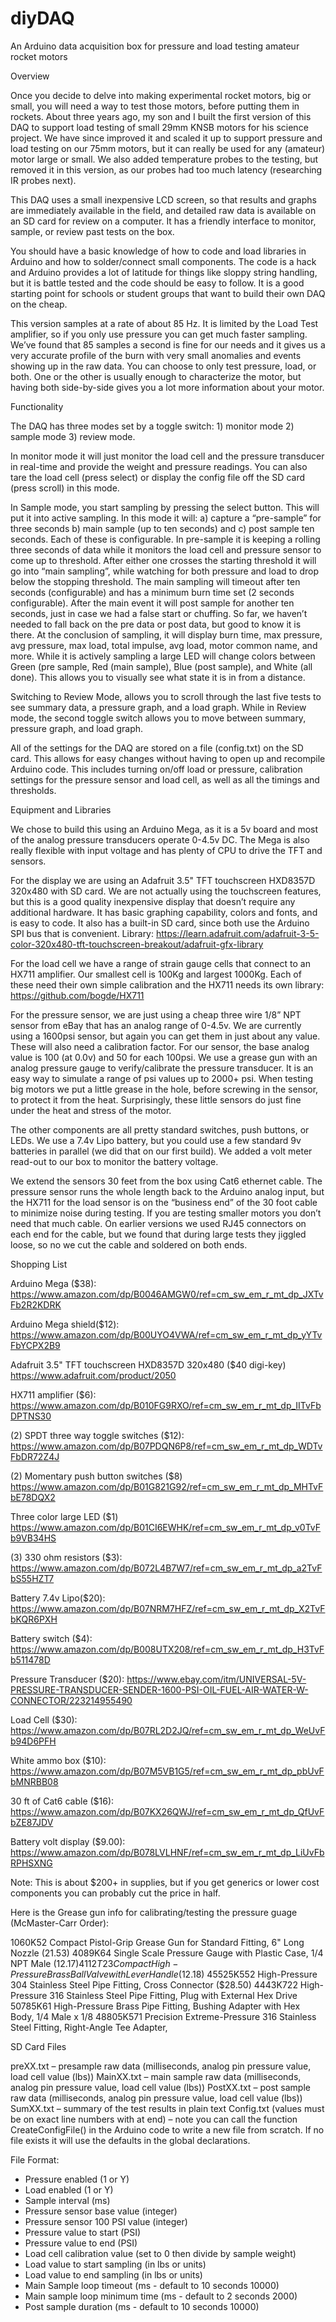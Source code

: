 # diyDAQ
An Arduino data acquisition box for pressure and load testing amateur rocket motors


Overview

Once you decide to delve into making experimental rocket motors, big or small, you will need a way to test those motors, before putting them in rockets. About three years ago, my son and I built the first version of this DAQ to support load testing of small 29mm KNSB motors for his science project. We have since improved it and scaled it up to support pressure and load testing on our 75mm motors, but it can really be used for any (amateur) motor large or small. We also added temperature probes to the testing, but removed it in this version, as our probes had too much latency (researching IR probes next). 

This DAQ uses a small inexpensive LCD screen, so that results and graphs are immediately available in the field, and detailed raw data is available on an SD card for review on a computer. It has a friendly interface to monitor, sample, or review past tests on the box. 

You should have a basic knowledge of how to code and load libraries in Arduino and how to solder/connect small components. The code is a hack and Arduino provides a lot of latitude for things like sloppy string handling, but it is battle tested and the code should be easy to follow. It is a good starting point for schools or student groups that want to build their own DAQ on the cheap.  

This version samples at a rate of about 85 Hz. It is limited by the Load Test amplifier, so if you only use pressure you can get much faster sampling. We’ve found that 85 samples a second is fine for our needs and it gives us a very accurate profile of the burn with very small anomalies and events showing up in the raw data. You can choose to only test pressure, load, or both. One or the other is usually enough to characterize the motor, but having both side-by-side gives you a lot more information about your motor. 

Functionality

The DAQ has three modes set by a toggle switch:  1) monitor mode 2) sample mode 3) review mode.  

In monitor mode it will just monitor the load cell and the pressure transducer in real-time and provide the weight and pressure readings. You can also tare the load cell (press select) or display the config file off the SD card (press scroll) in this mode.

In Sample mode, you start sampling by pressing the select button. This will put it into active sampling. In this mode it will:  a) capture a “pre-sample” for three seconds b) main sample (up to ten seconds) and c) post sample ten seconds. Each of these is configurable. In pre-sample it is keeping a rolling three seconds of data while it monitors the load cell and pressure sensor to come up to threshold. After either one crosses the starting threshold it will go into “main sampling”, while watching for both pressure and load to drop below the stopping threshold. The main sampling will timeout after ten seconds (configurable) and has a minimum burn time set (2 seconds configurable). After the main event it will post sample for another ten seconds, just in case we had a false start or chuffing. So far, we haven’t needed to fall back on the pre data or post data, but good to know it is there. At the conclusion of sampling, it will display burn time, max pressure, avg pressure, max load, total impulse, avg load, motor common name, and more. While it is actively sampling a large LED will change colors between Green (pre sample, Red (main sample), Blue (post sample), and White (all done). This allows you to visually see what state it is in from a distance.

Switching to Review Mode, allows you to scroll through the last five tests to see summary data, a pressure graph, and a load graph. While in Review mode, the second toggle switch allows you to move between summary, pressure graph, and load graph. 

All of the settings for the DAQ are stored on a file (config.txt) on the SD card. This allows for easy changes without having to open up and recompile Arduino code. This includes turning on/off load or pressure, calibration settings for the pressure sensor and load cell, as well as all the timings and thresholds. 

Equipment and Libraries

We chose to build this using an Arduino Mega, as it is a 5v board and most of the analog pressure transducers operate 0-4.5v DC. The Mega is also really flexible with input voltage and has plenty of CPU to drive the TFT and sensors. 

For the display we are using an Adafruit 3.5" TFT touchscreen HXD8357D 320x480 with SD card. We are not actually using the touchscreen features, but this is a good quality inexpensive display that doesn’t require any additional hardware. It has basic graphing capability, colors and fonts, and is easy to code. It also has a built-in SD card, since both use the Arduino SPI bus that is convenient. Library: https://learn.adafruit.com/adafruit-3-5-color-320x480-tft-touchscreen-breakout/adafruit-gfx-library 

For the load cell we have a range of strain gauge cells that connect to an HX711 amplifier. Our smallest cell is 100Kg and largest 1000Kg. Each of these need their own simple calibration and the HX711 needs its own library:  https://github.com/bogde/HX711 

For the pressure sensor, we are just using a cheap three wire 1/8” NPT sensor from eBay that has an analog range of 0-4.5v. We are currently using a 1600psi sensor, but again you can get them in just about any value. These will also need a calibration factor. For our sensor, the base analog value is 100 (at 0.0v) and 50 for each 100psi. We use a grease gun with an analog pressure gauge to verify/calibrate the pressure transducer. It is an easy way to simulate a range of psi values up to 2000+ psi. When testing big motors we put a little grease in the hole, before screwing in the sensor, to protect it from the heat. Surprisingly, these little sensors do just fine under the heat and stress of the motor.

The other components are all pretty standard switches, push buttons, or LEDs. We use a 7.4v Lipo battery, but you could use a few standard 9v batteries in parallel (we did that on our first build). We added a volt meter read-out to our box to monitor the battery voltage. 

We extend the sensors 30 feet from the box using Cat6 ethernet cable. The pressure sensor runs the whole length back to the Arduino analog input, but the HX711 for the load sensor is on the “business end” of the 30 foot cable to minimize noise during testing. If you are testing smaller motors you don’t need that much cable. On earlier versions we used RJ45 connectors on each end for the cable, but we found that during large tests they jiggled loose, so no we cut the cable and soldered on both ends. 


Shopping List

Arduino Mega ($38):  
https://www.amazon.com/dp/B0046AMGW0/ref=cm_sw_em_r_mt_dp_JXTvFb2R2KDRK

Arduino Mega shield($12):
https://www.amazon.com/dp/B00UYO4VWA/ref=cm_sw_em_r_mt_dp_yYTvFbYCPX2B9

Adafruit 3.5" TFT touchscreen HXD8357D 320x480 ($40 digi-key)
https://www.adafruit.com/product/2050 

HX711 amplifier ($6):
https://www.amazon.com/dp/B010FG9RXO/ref=cm_sw_em_r_mt_dp_IITvFbDPTNS30

(2) SPDT three way toggle switches ($12):
https://www.amazon.com/dp/B07PDQN6P8/ref=cm_sw_em_r_mt_dp_WDTvFbDR72Z4J

(2) Momentary push button switches ($8)
https://www.amazon.com/dp/B01G821G92/ref=cm_sw_em_r_mt_dp_MHTvFbE78DQX2

Three color large LED ($1)
https://www.amazon.com/dp/B01CI6EWHK/ref=cm_sw_em_r_mt_dp_v0TvFb9VB34HS

(3) 330 ohm resistors ($3): 
https://www.amazon.com/dp/B072L4B7W7/ref=cm_sw_em_r_mt_dp_a2TvFbS55HZT7

Battery 7.4v Lipo($20): 
https://www.amazon.com/dp/B07NRM7HFZ/ref=cm_sw_em_r_mt_dp_X2TvFbKQR6PXH

Battery switch ($4): 
https://www.amazon.com/dp/B008UTX208/ref=cm_sw_em_r_mt_dp_H3TvFb511478D

Pressure Transducer ($20): 
https://www.ebay.com/itm/UNIVERSAL-5V-PRESSURE-TRANSDUCER-SENDER-1600-PSI-OIL-FUEL-AIR-WATER-W-CONNECTOR/223214955490

Load Cell ($30): 
https://www.amazon.com/dp/B07RL2D2JQ/ref=cm_sw_em_r_mt_dp_WeUvFb94D6PFH

White ammo box ($10):
https://www.amazon.com/dp/B07M5VB1G5/ref=cm_sw_em_r_mt_dp_pbUvFbMNRBB08

30 ft of Cat6 cable ($16): 
https://www.amazon.com/dp/B07KX26QWJ/ref=cm_sw_em_r_mt_dp_QfUvFbZE87JDV

Battery volt display ($9.00): 
https://www.amazon.com/dp/B078LVLHNF/ref=cm_sw_em_r_mt_dp_LiUvFbRPHSXNG

Note:  This is about $200+ in supplies, but if you get generics or lower cost components you can probably cut the price in half. 

Here is the Grease gun info for calibrating/testing the pressure guage (McMaster-Carr Order):

1060K52	Compact Pistol-Grip Grease Gun for Standard Fitting, 6" Long Nozzle (21.53)
4089K64	Single Scale Pressure Gauge with Plastic Case, 1/4 NPT Male ($12.17)
4112T23	Compact High-Pressure Brass Ball Valve with Lever Handle ($12.18)
45525K552	High-Pressure 304 Stainless Steel Pipe Fitting, Cross Connector ($28.50)
4443K722	High-Pressure 316 Stainless Steel Pipe Fitting, Plug with External Hex Drive 50785K61	High-Pressure Brass Pipe Fitting, Bushing Adapter with Hex Body, 1/4 Male x 1/8 
48805K571	Precision Extreme-Pressure 316 Stainless Steel Fitting, Right-Angle Tee Adapter, 


SD Card Files

preXX.txt – presample raw data (milliseconds, analog pin pressure value, load cell value (lbs)) 
MainXX.txt – main sample raw data (milliseconds, analog pin pressure value, load cell value (lbs))
PostXX.txt – post sample raw data (milliseconds, analog pin pressure value, load cell value (lbs))
SumXX.txt – summary of the test results in plain text
Config.txt (values must be on exact line numbers with <cr> at end) – note you can call the function CreateConfigFile() in the Arduino code to write a new file from scratch. If no file exists it will use the defaults in the global declarations. 

File Format:
 * Pressure enabled (1 or Y)
 * Load enabled (1 or Y)
 * Sample interval (ms)
 * Pressure sensor base value (integer)
 * Pressure sensor 100 PSI value (integer)
 * Pressure value to start (PSI)
 * Pressure value to end (PSI)
 * Load cell calibration value (set to 0 then divide by sample weight)
 * Load value to start sampling (in lbs or units)
 * Load value to end sampling (in lbs or units)
 * Main Sample loop timeout (ms - default to 10 seconds 10000)
 * Main sample loop minimum time (ms - default to 2 seconds 2000)
 * Post sample duration (ms - default to 10 seconds 10000)
